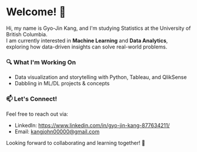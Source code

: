 # Welcome! 👋  

Hi, my name is Gyo-Jin Kang, and I'm studying Statistics at the University of British Columbia.  
I am currently interested in **Machine Learning** and **Data Analytics**, exploring how data-driven insights can solve real-world problems.  

### 🔍 What I'm Working On   
- Data visualization and storytelling with Python, Tableau, and QlikSense  
- Dabbling in ML/DL projects & concepts

### 📫 Let's Connect!  
Feel free to reach out via:  
- LinkedIn: https://www.linkedin.com/in/gyo-jin-kang-877634211/
- Email: kangjohn00000@gmail.com

Looking forward to collaborating and learning together! 🚀  
